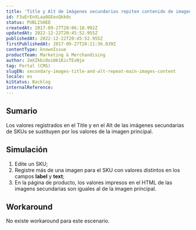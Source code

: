 ```yaml
---
title: 'Title y Alt de imágenes secundarias repiten contenido de imagen principal'
id: F3uErEnXLaa8GEesQkk0c
status: PUBLISHED
createdAt: 2017-09-27T20:06:18.992Z
updatedAt: 2022-12-22T20:45:52.955Z
publishedAt: 2022-12-22T20:45:52.955Z
firstPublishedAt: 2017-09-27T20:11:36.039Z
contentType: knownIssue
productTeam: Marketing & Merchandising
author: 2mXZkbi0oi061KicTExNjo
tag: Portal (CMS)
slugEN: secondary-images-title-and-alt-repeat-main-images-content
locale: es
kiStatus: Backlog
internalReference: 
---
```


## Sumario

Los valores registrados en el Title y en el Alt de las imágenes secundarias de SKUs se sustituyen por los valores de la imagen principal.

## Simulación

1. Edite un SKU;
2. Registre más de una imagen para el SKU con valores distintos en los campos __label__ y __text__;
3. En la página de producto, los valores impresos en el HTML de las imagens secundarias son iguales al de la imagen principal.

## Workaround

No existe workaround para este escenario.

